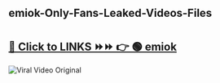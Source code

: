 
 ## emiok-Only-Fans-Leaked-Videos-Files

# <h2><a href="https://mediaupload.pro?emiok">🔗 Click to LINKS ⏩⏩ 👉 🟢 emiok </a></h2>

<a href="https://mediaupload.pro?emiok" rel="nofollow" data-target="animated-image.originalLink"><img src="https://i.ibb.co.com/xMMVF88/686577567.gif" alt="Viral Video Original" style="max-width: 100%; display: inline-block;" data-target="animated-image.originalImage"></a>